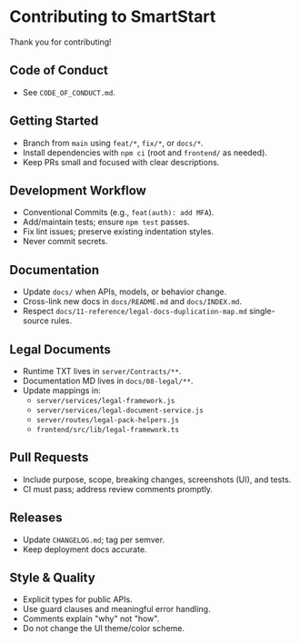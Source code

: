 # Contributing to SmartStart

Thank you for contributing!

## Code of Conduct
- See `CODE_OF_CONDUCT.md`.

## Getting Started
- Branch from `main` using `feat/*`, `fix/*`, or `docs/*`.
- Install dependencies with `npm ci` (root and `frontend/` as needed).
- Keep PRs small and focused with clear descriptions.

## Development Workflow
- Conventional Commits (e.g., `feat(auth): add MFA`).
- Add/maintain tests; ensure `npm test` passes.
- Fix lint issues; preserve existing indentation styles.
- Never commit secrets.

## Documentation
- Update `docs/` when APIs, models, or behavior change.
- Cross-link new docs in `docs/README.md` and `docs/INDEX.md`.
- Respect `docs/11-reference/legal-docs-duplication-map.md` single-source rules.

## Legal Documents
- Runtime TXT lives in `server/Contracts/**`.
- Documentation MD lives in `docs/08-legal/**`.
- Update mappings in:
  - `server/services/legal-framework.js`
  - `server/services/legal-document-service.js`
  - `server/routes/legal-pack-helpers.js`
  - `frontend/src/lib/legal-framework.ts`

## Pull Requests
- Include purpose, scope, breaking changes, screenshots (UI), and tests.
- CI must pass; address review comments promptly.

## Releases
- Update `CHANGELOG.md`; tag per semver.
- Keep deployment docs accurate.

## Style & Quality
- Explicit types for public APIs.
- Use guard clauses and meaningful error handling.
- Comments explain "why" not "how".
- Do not change the UI theme/color scheme.
